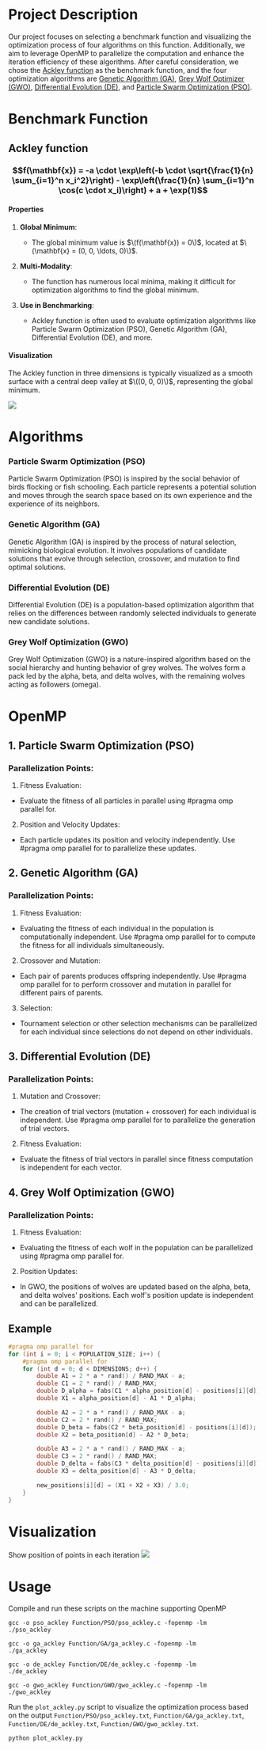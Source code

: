 # Project Description
Our project focuses on selecting a benchmark function and visualizing the optimization process of four algorithms on this function. Additionally, we aim to leverage OpenMP to parallelize the computation and enhance the iteration efficiency of these algorithms. After careful consideration, we chose the [Ackley function](https://en.wikipedia.org/wiki/Ackley_function) as the benchmark function, and the four optimization algorithms are [Genetic Algorithm (GA)](https://en.wikipedia.org/wiki/Genetic_algorithm), [Grey Wolf Optimizer (GWO)](https://en.wikiversity.org/wiki/Algorithm_models/Grey_Wolf_Optimizer), [Differential Evolution (DE)](https://en.wikipedia.org/wiki/Differential_evolution), and [Particle Swarm Optimization (PSO)](https://en.wikipedia.org/wiki/Particle_swarm_optimization).



# Benchmark Function
## Ackley function
### $$f(\mathbf{x}) = -a \cdot \exp\left(-b \cdot \sqrt{\frac{1}{n} \sum_{i=1}^n x_i^2}\right) - \exp\left(\frac{1}{n} \sum_{i=1}^n \cos(c \cdot x_i)\right) + a + \exp(1)$$
#### Properties
1. **Global Minimum**:
   - The global minimum value is $\(f(\mathbf{x}) = 0\)$, located at $\(\mathbf{x} = (0, 0, \ldots, 0)\)$.

2. **Multi-Modality**:
   - The function has numerous local minima, making it difficult for optimization algorithms to find the global minimum.

3. **Use in Benchmarking**:
   - Ackley function is often used to evaluate optimization algorithms like Particle Swarm Optimization (PSO), Genetic Algorithm (GA), Differential Evolution (DE), and more.

#### Visualization
The Ackley function in three dimensions is typically visualized as a smooth surface with a central deep valley at $\((0, 0, 0)\)$, representing the global minimum.

![](https://github.com/LA-Bros/596_Project/blob/main/Image/Ackley.jpg?raw=true)




# Algorithms
### Particle Swarm Optimization (PSO)
Particle Swarm Optimization (PSO) is inspired by the social behavior of birds flocking or fish schooling. Each particle represents a potential solution and moves through the search space based on its own experience and the experience of its neighbors.
### Genetic Algorithm (GA)
Genetic Algorithm (GA) is inspired by the process of natural selection, mimicking biological evolution. It involves populations of candidate solutions that evolve through selection, crossover, and mutation to find optimal solutions.
### Differential Evolution (DE)
Differential Evolution (DE) is a population-based optimization algorithm that relies on the differences between randomly selected individuals to generate new candidate solutions.
### Grey Wolf Optimization (GWO)
Grey Wolf Optimization (GWO) is a nature-inspired algorithm based on the social hierarchy and hunting behavior of grey wolves. The wolves form a pack led by the alpha, beta, and delta wolves, with the remaining wolves acting as followers (omega).

# OpenMP
## 1. Particle Swarm Optimization (PSO)
### Parallelization Points:

1. Fitness Evaluation:
- Evaluate the fitness of all particles in parallel using #pragma omp parallel for.
2. Position and Velocity Updates:
- Each particle updates its position and velocity independently. Use #pragma omp parallel for to parallelize these updates.

## 2. Genetic Algorithm (GA)
### Parallelization Points:

1. Fitness Evaluation:
- Evaluating the fitness of each individual in the population is computationally independent. Use #pragma omp parallel for to compute the fitness for all individuals simultaneously.
2. Crossover and Mutation:
- Each pair of parents produces offspring independently. Use #pragma omp parallel for to perform crossover and mutation in parallel for different pairs of parents.
3. Selection:
- Tournament selection or other selection mechanisms can be parallelized for each individual since selections do not depend on other individuals.


## 3. Differential Evolution (DE)
### Parallelization Points:

1. Mutation and Crossover:

- The creation of trial vectors (mutation + crossover) for each individual is independent. Use #pragma omp parallel for to parallelize the generation of trial vectors.
2. Fitness Evaluation:

- Evaluate the fitness of trial vectors in parallel since fitness computation is independent for each vector.

## 4. Grey Wolf Optimization (GWO)
### Parallelization Points:

1. Fitness Evaluation:
- Evaluating the fitness of each wolf in the population can be parallelized using #pragma omp parallel for.
2. Position Updates:
- In GWO, the positions of wolves are updated based on the alpha, beta, and delta wolves' positions. Each wolf's position update is independent and can be parallelized.



## Example
```c
#pragma omp parallel for
for (int i = 0; i < POPULATION_SIZE; i++) {
    #pragma omp parallel for
    for (int d = 0; d < DIMENSIONS; d++) {
        double A1 = 2 * a * rand() / RAND_MAX - a;
        double C1 = 2 * rand() / RAND_MAX;
        double D_alpha = fabs(C1 * alpha_position[d] - positions[i][d]);
        double X1 = alpha_position[d] - A1 * D_alpha;

        double A2 = 2 * a * rand() / RAND_MAX - a;
        double C2 = 2 * rand() / RAND_MAX;
        double D_beta = fabs(C2 * beta_position[d] - positions[i][d]);
        double X2 = beta_position[d] - A2 * D_beta;

        double A3 = 2 * a * rand() / RAND_MAX - a;
        double C3 = 2 * rand() / RAND_MAX;
        double D_delta = fabs(C3 * delta_position[d] - positions[i][d]);
        double X3 = delta_position[d] - A3 * D_delta;

        new_positions[i][d] = (X1 + X2 + X3) / 3.0;
    }
}
```
# Visualization
Show position of points in each iteration
![](https://github.com/LA-Bros/596_Project/blob/main/Image/Combined_Ackley.gif?raw=true)


# Usage
Compile and run these scripts on the machine supporting OpenMP
```
gcc -o pso_ackley Function/PSO/pso_ackley.c -fopenmp -lm
./pso_ackley

gcc -o ga_ackley Function/GA/ga_ackley.c -fopenmp -lm
./ga_ackley

gcc -o de_ackley Function/DE/de_ackley.c -fopenmp -lm
./de_ackley

gcc -o gwo_ackley Function/GWO/gwo_ackley.c -fopenmp -lm
./gwo_ackley
```
Run the `plot_ackley.py` script to visualize the optimization process based on the output `Function/PSO/pso_ackley.txt`, `Function/GA/ga_ackley.txt`, `Function/DE/de_ackley.txt`, `Function/GWO/gwo_ackley.txt`.

```bash
python plot_ackley.py

```


